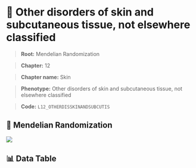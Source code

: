 # 🧪 Other disorders of skin and subcutaneous tissue, not elsewhere classified

> **Root:** Mendelian Randomization

> **Chapter:** 12  

> **Chapter name:** Skin

> **Phenotype:** Other disorders of skin and subcutaneous tissue, not elsewhere classified  

> **Code:** `L12_OTHERDISSKINANDSUBCUTIS`

## 🧬 Mendelian Randomization  

<img src="/MR/Figures/Forward/L12_OTHERDISSKINANDSUBCUTIS.png"/>

## 📊 Data Table

<CsvTableMRF src="/MR/Data/Forward/L12_OTHERDISSKINANDSUBCUTIS.csv"/>
